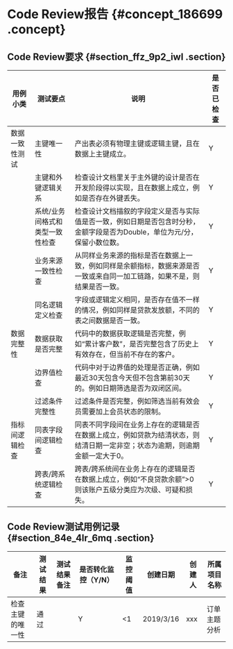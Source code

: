 # Code Review报告 {#concept_186699 .concept}

## Code Review要求 {#section_ffz_9p2_iwl .section}

|用例小类|测试要点|说明|是否已检查|
|----|----|--|-----|
|数据一致性测试|主键唯一性|产出表必须有物理主键或逻辑主键，且在数据上主键成立。|Y|
| |主键和外键逻辑关系|检查设计文档里关于主外键的设计是否在开发阶段得以实现，且在数据上成立，例如是否存在外键丢失。|Y|
| |系统/业务间格式和类型一致性检查|检查设计文档描叙的字段定义是否与实际值是否一致，例如日期是否包含时分秒，金额字段是否为Double，单位为元/分，保留小数位数。|Y|
| |业务来源一致性检查|从同样业务来源的指标是否在数据上一致，例如同样是余额指标，数据来源是否一致或来自同一加工链路，如果不是，则结果是否一致。|Y|
| |同名逻辑定义检查|字段或逻辑定义相同，是否存在值不一样的情况，例如同样是贷款发放额，不同的表之间数据是否一致。|Y|
|数据完整性|数据获取是否完整|代码中的数据获取逻辑是否完整，例如“累计客户数”，是否完整包含了历史上有效存在，但当前不存在的客户。|Y|
| |边界值检查|代码中对于边界值的处理是否正确，例如最近30天包含今天但不包含第前30天的。例如日期筛选是否为双闭区间。|Y|
| |过滤条件完整性|过滤条件是否完整，例如筛选当前有效会员需要加上会员状态的限制。|Y|
|指标间逻辑检查|同表字段间逻辑检查|同表不同字段间在业务上存在的逻辑是否在数据上成立，例如贷款为结清状态，则结清日期一定非空；状态为逾期，则逾期金额一定大于0。|Y|
| |跨表/跨系统逻辑检查|跨表/跨系统间在业务上存在的逻辑是否在数据上成立，例如“不良贷款余额”\>0 则该账户五级分类应为次级、可疑和损失。|Y|

## Code Review测试用例记录 {#section_84e_4lr_6mq .section}

|备注|测试结果|测试结果备注|是否转化监控（Y/N）|监控阈值|创建日期|创建人|所属项目名称|
|--|----|------|-----------|----|----|---|------|
|检查主键的唯一性|通过| |Y|<1|2019/3/16|xxx|订单主题分析|


